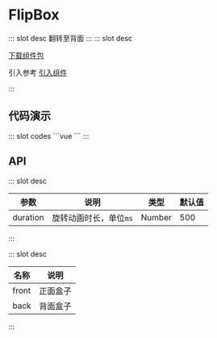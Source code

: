 # FlipBox

<ContainerBox title="介绍">
::: slot desc
翻转至背面
:::
</ContainerBox>

<ContainerBox title="下载并引入">
::: slot desc

[下载组件包](https://gitee.com/lengyibai/component-package/raw/master/LibFlipBox.zip)

引入参考 [引入组件](/Components/Base/start.html#引入组件)

:::
</ContainerBox>

## 代码演示

<ContainerBox title="基础用法">
<div class="demoBox">
<Statics-FlipBox-demo-index />
</div>

<ShowCode>
::: slot codes
```vue
<template>
  <div class="demo">
    <LibFlipBox>
      <template #front>
        <div class="box flex">鼠标放上来</div>
      </template>
      <template #back>
        <div class="box flex">鼠标移出去</div>
      </template>
    </LibFlipBox>
  </div>
</template>
<style scoped>
.demo {
  width: 100%;
  height: 300px;
  font-size: 4vw;
}
.box {
  height: 100%;
  background-color: #eee;
}
.flex {
  display: flex;
  justify-content: center;
  align-items: center;
}
</style>
```
:::
</ShowCode>
</ContainerBox>

## API

<ContainerBox title="Props">
::: slot desc

| 参数     | 说明                   | 类型   | 默认值 |
| -------- | ---------------------- | ------ | ------ |
| duration | 旋转动画时长，单位`ms` | Number | 500    |

:::
</ContainerBox>

<ContainerBox title="Slots">
::: slot desc

| 名称  | 说明     |
| ----- | -------- |
| front | 正面盒子 |
| back  | 背面盒子 |

:::
</ContainerBox>
